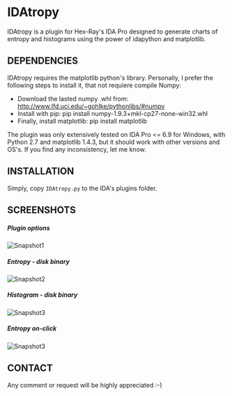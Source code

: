 # IDAtropy

IDAtropy is a plugin for Hex-Ray's IDA Pro designed to generate charts of entropy and histograms using the power of idapython and matplotlib.

## DEPENDENCIES

IDAtropy requires the matplotlib python's library. Personally, I prefer the following steps to install it, that not requiere compile Numpy:

*  Download the lasted numpy .whl from: http://www.lfd.uci.edu/~gohlke/pythonlibs/#numpy
*  Install with pip: pip install numpy-1.9.3+mkl-cp27-none-win32.whl
*  Finally, install matplotlib: pip install matplotlib

The plugin was only extensively tested on IDA Pro <= 6.9 for Windows, with Python 2.7 and matplotlib 1.4.3, but it should work with other versions and OS's. If you find any inconsistency, let me know.

## INSTALLATION

Simply, copy `IDAtropy.py` to the IDA's plugins folder.

## SCREENSHOTS

##### Plugin options
![Snapshot1](https://cloud.githubusercontent.com/assets/1675387/11427089/b6e1f0cc-9460-11e5-9650-a9c839c9dbe4.png "Plugin options")
##### Entropy - disk binary
![Snapshot2](https://cloud.githubusercontent.com/assets/1675387/11427091/ba1389e0-9460-11e5-876b-3238852718d3.png "Entropy - disk binary")
##### Histogram - disk binary
![Snapshot3](https://cloud.githubusercontent.com/assets/1675387/11427094/bb942edc-9460-11e5-9853-4db29f36724a.png "Histogram - disk binary")
##### Entropy on-click
![Snapshot3](https://cloud.githubusercontent.com/assets/1675387/11427096/bd03ce58-9460-11e5-9a4a-501e5a6efe4d.png "Entropy on-click")

## CONTACT

Any comment or request will be highly appreciated :-)


